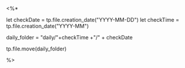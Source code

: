 
<%*

let checkDate = tp.file.creation_date("YYYY-MM-DD")
let checkTime = tp.file.creation_date("YYYY-MM")

daily_folder = "daily/"+checkTime +"/" + checkDate

tp.file.move(daily_folder)

%>
